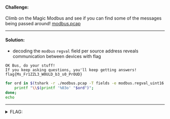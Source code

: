 #### Challenge:

Climb on the Magic Modbus and see if you can find some of the messages being passed around! [modbus.pcap](./modbus.pcap ":ignore")

---

#### Solution:

- decoding the `modbus` `regval` field per source address reveals communication between devices with flag
```console
OK Bus, do your stuff!
If you keep asking questions, you'll keep getting answers!
flag{Ms_Fr1ZZL3_W0ULD_b3_s0_Pr0UD}
```

```bash
for ord in $(tshark -r ./modbus.pcap -T fields -e modbus.regval_uint16 -Y 'ip.src == 238.0.0.6'); do
    printf "\\$(printf '%03o' "$ord")";
done;
echo
```

---

<details><summary>FLAG:</summary>

```
flag{Ms_Fr1ZZL3_W0ULD_b3_s0_Pr0UD}
```

</details>
<br/>
